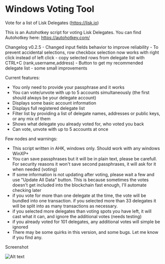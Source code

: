 
# Windows Voting Tool
Vote for a list of Lisk Delegates (https://lisk.io)

This is an Autohotkey script for voting Lisk Delegates.
You can find Autohotkey here: https://autohotkey.com/

Changelog
v0.2.5 
	- Changed input fields behavior to improve reliability
	- To prevent accidental selections, row checkbox selection now works with right click instead of left click
	- copy selected rows from delegate list with CTRL+C (rank,username,address) 
	- Button to get my recommended delegate list
	- some small improvements
	
Current features:

- You only need to provide your passphrase and it works
- You can vote/unvote with up to 5 accounts simultaneously (the first should always be your delegate account)
- Displays some basic account information
- Displays full registered delegate list
- Filter list by providing a list of delegate names, addresses or public keys, or any mix of them
- Shows what delegate you already voted for, who voted you back
- Can vote, unvote with up to 5 accounts  at once

Few nodes and warnings:
- This script written in AHK, windows only. Should work with any windows WinXP+
- You can save passphrases but it will be in plain text, please be carefull. For security reasons it won't save second passphrases, it will ask for it when needed (voting)
- If some information is not updating after voting, please wait a few and use "Update All Data" button. This is because sometimes the votes doesn't get included into the blockchain fast enough, I'll automate checking later
- if you vote for more than one delegate at the time, the vote will be bundled into one transaction. if you selected more than 33 delegates it will be split into as many transactions as necessary.
- if you selected more delegates than voting spots you have left, it will cast what it can, and ignore the additional votes (needs testing)
- if you already voted for 101 delegates, any additional votes will simple be ignored
- There may be some quirks in this version, and some bugs. Let me know if you find any.

Screenshot

![Alt text](http://i.imgur.com/X2AuHj4.png "Optional Title")
